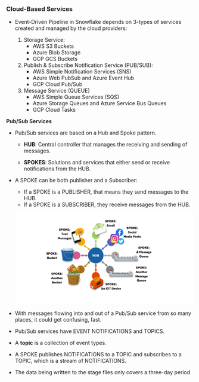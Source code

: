 ### Cloud-Based Services

- Event-Driven Pipeline in Snowflake depends on 3-types of services created and managed by the cloud providers:

    1. Storage Service:
        - AWS S3 Buckets
        - Azure Blob Storage
        - GCP GCS Buckets
    2. Publish & Subscribe Notification Service (PUB/SUB):
        - AWS Simple Notification Services (SNS)
        - Azure Web PubSub and Azure Event Hub
        - GCP Cloud Pub/Sub
    3. Message Service (QUEUE)
        - AWS Simple Queue Services (SQS)
        - Azure Storage Queues and Azure Service Bus Queues
        - GCP Cloud Tasks

**Pub/Sub Services**

- Pub/Sub services are based on a Hub and Spoke pattern.

    - **HUB**: Central controller that manages the receiving and sending of messages.

    - **SPOKES**: Solutions and services that either send or receive notifications from the HUB.

- A SPOKE can be both publisher and a Subscriber:
    
    - If a SPOKE is a PUBLISHER, that means they send messages to the HUB.
    - If a SPOKE is a SUBSCRIBER, they receive messages from the HUB.

    ![](../images/DNGW_110.png)

- With messages flowing into and out of a Pub/Sub service from so many places, it could get confusing, fast. 

- Pub/Sub services have EVENT NOTIFICATIONS and TOPICS. 

- A **topic** is a collection of event types. 

- A SPOKE publishes NOTIFICATIONS to a TOPIC and subscribes to a TOPIC, which is a stream of NOTIFICATIONS. 

- The data being written to the stage files only covers a three-day period